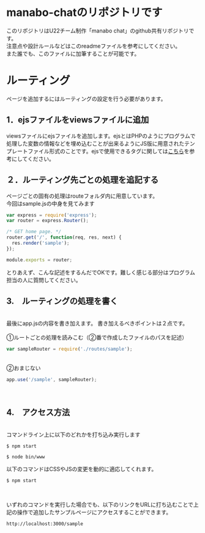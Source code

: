 # manabo-chatのリポジトリです
このリポジトリはU22チーム制作「manabo chat」のgithub共有リポジトリです。  
注意点や設計ルールなどはこのreadmeファイルを参考にしてください。  
また誰でも、このファイルに加筆することが可能です。
<br>
# ルーティング
ページを追加するにはルーティングの設定を行う必要があります。
<br>

## 1．ejsファイルをviewsファイルに追加
viewsファイルにejsファイルを追加します。ejsとはPHPのようにプログラムで処理した変数の情報などを埋め込むことが出来るようにJS版に用意されたテンプレートファイル形式のことです。ejsで使用できるタグに関しては[こちら](https://qiita.com/y_hokkey/items/31f1daa6cecb5f4ea4c9)を参考にしてください。

## ２．ルーティング先ごとの処理を追記する
ページごとの固有の処理はrouteフォルダ内に用意しています。  
今回はsample.jsの中身を見てみます  
``` JavaScript
var express = require('express');
var router = express.Router();

/* GET home page. */
router.get('/', function(req, res, next) {
  res.render('sample');
});

module.exports = router;
```

とりあえず、こんな記述をするんだでOKです。難しく感じる部分はプログラム担当の人に質問してください。
<br>

## 3.　ルーティングの処理を書く
<br>
最後にapp.jsの内容を書き加えます。  
書き加えるべきポイントは２点です。  
<br>
<br>
①ルートごとの処理を読みこむ（②番で作成したファイルのパスを記述）

``` JavaScript
var sampleRouter = require('./routes/sample');
```
<br>
②おまじない

``` JavaScript
app.use('/sample', sampleRouter);
```
<br>

## 4.　アクセス方法
<br>
コマンドライン上に以下のどれかを打ち込み実行します

```コマンドライン 
$ npm start
```

```コマンドライン 
$ node bin/www
```

以下のコマンドはCSSやJSの変更を動的に適応してくれます。

```コマンドライン 
$ npm start
```

<br>

いずれのコマンドを実行した場合でも、以下のリンクをURLに打ち込むことで上記の操作で追加したサンプルページにアクセスすることができます。
``` 
http://localhost:3000/sample
```